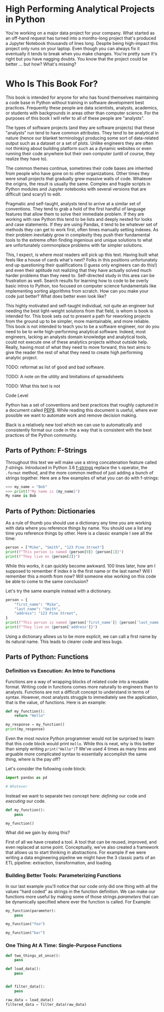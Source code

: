 # High Performing Analytical Projects in Python

You're working on a major data project for your company.
What started as an off-hand request has turned into a months-long project that's produced a Jupyter Notebook thousands of lines long.
Despite being high-impact this project only runs on your laptop.
Even though you can always fix it eventually it tends to break when you make changes.
You're pretty sure it's right but you have nagging doubts.
You know that the project could be better ...
but how? What's missing?

# Who Is This Book For?

This book is intended for anyone for who has found themselves maintaining a code base in Python without training in software development best practices.
Frequently these people are data scientists, analysts, academics, or students with backgrounds in areas other than computer science.
For the purposes of this book I will refer to all of these people are "analysts".


The types of software projects (and they are software projects) that these "analysts" run tend to have common attributes.
They tend to be analytical in nature (hence our blanket terminology) producing some sort of data-related output such as a dataset or a set of plots.
Unlike engineers they are often not thinking about building platform such as a dynamic websites or even running their code anywhere but their own computer (until of course, they realize they have to).

The common themes continue, sometimes their code bases are inherited from people who have gone on to other organizations.
Other times they were small projects that gradually grew massive walls of code.
Whatever the origins, the result is usually the same.
Complex and fragile scripts in Python modules and Jupyter notebooks with several versions that are difficult (and scary!) to edit.


Pragmatic and self-taught, analysts tend to arrive at a similar set of conventions.
They tend to grab a hold of the first handful of language features that allow them to solve their immediate problem.
If they are working with raw Python this tend to be lists and deeply nested for looks and case statements.
If they are using Pandas, it tend to be whatever set of methods they can get to work first, often times manually setting indexes.
As their problem inevitably grow in complexity they push their fundamental tools to the extreme often finding ingenious and unique solutions to what are unfortunately commonplace problems with far simpler solutions.

This, I expect, is where most readers will pick up this text.
Having built what feels like a house of cards what's next? Folks in this positions unfortunately end up questioning their qualifications (I guess only engineers can do this!) and even their aptitude not realizing that they have actually solved much harder problems than they need to.
Self-directed study in this area can be frustration as well.
Search results for learning how to code to be overly basic intros to Python, too focused on computer science fundamentals like implementing sorting algorithms from scratch.
How can you make your code just better? What does better even look like?

This highly motivated and self-taught individual, not quite an engineer but needing the best light-weight solutions from that field, is whom is book is intended for.
This book sets out to present a path for reworking projects from the ground up to be simpler, more maintainable, and more reliable.
This book is not intended to teach you to be a software engineer, nor do you need to be to write high-performing analytical software.
Indeed, most engineers, lacking an analysts domain knowledge and analytical tools, could not execute one of these analytics projects without outside help.
Really, having most of what they need to move forward, this text aims to give the reader the rest of what they need to create high performing analytic project.

TODO: reformat as list of good and bad software.

TODO: A note on the utility and limitations of spreadsheets

TODO: What this text is not

Code Level

Python has a set of conventions and best practices that roughly captured in a document called [PEP8](link).
While reading this document is useful, where ever possible we want to automate work and remove decision making.

Black is a relatively new tool which we can use to automatically and consistently format our code in the a way that is consistent with the best practices of the Python community.

## Parts of Python: F-Strings

Throughout this text we will make use a string concatenation feature called _f-strings_.
Introduced in Python 3.6 [f-strings](https://www.python.org/dev/peps/pep-0498/) replace the `%` operator, the `.format` method, and the more common method of just adding a bunch of strings together.
Here are a few examples of what you can do with f-strings:

```python
>>> my_name = "Bob"
>>> print(f"My name is {my_name}")
My name is Bob
```

## Parts of Python: Dictionaries

As a rule of thumb you should use a dictionary any time you are working with data where you reference things by name.
You should use a list any time you reference things by other.
Here is a classic example I see all the time: 

```python
person = ["Mike", "Smith", "123 Pine Street"]
print(f"This person is named {person[0]} {person[1]}")
print(f"They live on {person[2]}")
```

While this works, it can quickly become awkward.
100 lines later, how am I supposed to remember if index `0` is the first name or the last name? Will I remember this a month from now? Will someone else working on this code be able to come to the same conclusion? 

Let's try the same example instead with a dictionary.

```python
person = {
	"first_name": "Mike",
	"last_name": "Smith",
	"address": "123 Pine Street",
}
print(f"This person is named {person['first_name']} {person['last_name']}")
print(f"They live on {person['address']}")
```

Using a dictionary allows us to be more explicit, we can call a first name by its natural name.
This leads to clearer code and less bugs.

## Parts of Python: Functions

### Definition vs Execution: An Intro to Functions

Functions are a way of wrapping blocks of related code into a reusable format.
Writing code in functions comes more naturally to engineers than to analysts.
Functions are not a difficult concept to understand in terms of syntax.
However, most analysts struggle to immediately see the application, that is the value, of functions.
Here is an example:


```python
def my_function():
	return "Hello"

my_response = my_function()
print(my_response)
```

Even the most novice Python programmer would not be surprised to learn that this code block would print `Hello`.
While this is neat, why is this better than simply writing `print("Hello")`? We've used 4 times as many lines and arguable more complicated syntax to essentially accomplish the same thing, where is the pay off?

Let's consider the following code block:

```python
import pandas as pd 

# Whatever
```

Instead we want to separate two concept here: _defining_ our code and _executing_ our code.


```python
def my_function():
	pass

my_function()
```

What did we gain by doing this?

First of all we have created a tool.
A tool that can be reused, improved, and even replaced at some point.
Conceptually, we've also created a framework that allows us to start thinking in abstractions.
For example if we were writing a data engineering pipeline we might have the 3 classic parts of an ETL pipeline: extraction, transformation, and loading.



### Building Better Tools: Parameterizing Functions

In our last example you'll notice that our code only did one thing with all the values "hard coded" as strings in the function definition.
We can make our functions more useful by making some of those strings _parameters_ that can be dynamically specified where ever the function is called.
For Example:

```python
my_function(parameter):
	pass

my_function("foo")

my_function("bar")
```

### One Thing At A Time: Single-Purpose Functions

```python
def two_things_at_once():
	pass
```

```python
def load_data():
	pass


def filter_data():
	pass

raw_data = load_data()
filtered_data = filter_data(raw_data)
```